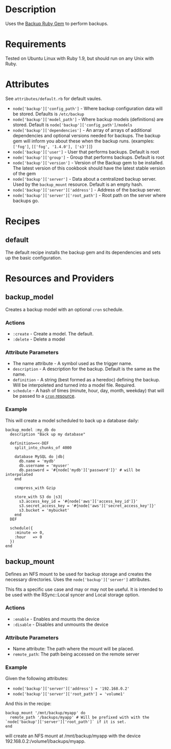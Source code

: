 # Description

Uses the [Backup Ruby Gem](https://github.com/meskyanichi/backup) to perform backups.

# Requirements

Tested on Ubuntu Linux with Ruby 1.9, but should run on any Unix with Ruby.

# Attributes

See `attributes/default.rb` for default vaules.

* `node['backup']['config_path']` - Where backup configuration data will be stored. Defaults is `/etc/backup`
* `node['backup']['model_path']` - Where backup models (definitions) are stored. Default is `node['backup']['config_path']/models`
* `node['backup']['dependencies']` - An array of arrays of additional dependencies and optional versions needed for backups. The backup gem will inform you about these when the backup runs. (examples: `['fog']`, `[['fog', '1.4.0'], ['s3']]`)
* `node['backup']['user']` - User that performs backups. Default is root
* `node['backup']['group']` - Group that performs backups. Default is root
* `node['backup']['version']` - Version of the Backup gem to be installed. The latest version of this cookbook should have the latest stable version of the gem
* `node['backup']['server']` - Data about a centralized backup server. Used by the `backup_mount` resource. Default is an empty hash.
* `node['backup']['server']['address']` - Address of the backup server.
* `node['backup']['server']['root_path']` - Root path on the server where backups go.

# Recipes

## default

The default recipe installs the backup gem and its dependencies and sets up the basic configuration.

# Resources and Providers

## backup_model

Creates a backup model with an optional `cron` schedule.

### Actions

* `:create` - Create a model. The default.
* `:delete` - Delete a model

### Attribute Parameters

* The name attribute - A symbol used as the trigger name.
* `description` - A description for the backup. Default is the same as the name.
* `definition` - A string (best formed as a heredoc) defining the backup. Will be interpoleted and turned into a model file. Required.
* `schedule` - A hash of times (minute, hour, day, month, weekday) that will be passed to a [`cron` resource](http://wiki.opscode.com/display/chef/Resources#Resources-Cron).

### Example

This will create a model scheduled to back up a database daily:

    backup_model :my_db do
      description "Back up my database"

      definition=<<-DEF
        split_into_chunks_of 4000

        database MySQL do |db|
          db.name = 'mydb'
          db.username = 'myuser'
          db.password = '#{node['mydb']['password']}' # will be interpolated
        end

        compress_with Gzip

        store_with S3 do |s3|
          s3.access_key_id = '#{node['aws']['access_key_id']}'
          s3.secret_access_key = '#{node['aws']['secret_access_key']}'
          s3.bucket = 'mybucket'
        end
      DEF

      schedule({
        :minute => 0,
        :hour   => 0
      })
    end

## backup_mount

Defines an NFS mount to be used for backup storage and creates the necessary directories. Uses the `node['backup']['server']` attributes.

This fits a specific use case and may or may not be useful. It is intended to be used with the RSync::Local syncer and Local storage option.

### Actions

* `:enable` - Enables and mounts the device
* `:disable` - Disables and unmounts the device

### Attribute Parameters

* Name attribute: The path where the mount will be placed.
* `remote_path`: The path being accessed on the remote server

### Example

Given the following attributes:

* `node['backup']['server']['address'] = '192.168.0.2'`
* `node['backup']['server']['root_path'] = 'volume1'`

And this in the recipe:

    backup_mount '/mnt/backup/myapp' do
      remote_path '/backups/myapp' # Will be prefixed with with the `node['backup']['server']['root_path']` if it is set.
    end

will create an NFS mount at /mnt/backup/myapp with the device 192.168.0.2:/volume1/backups/myapp.
